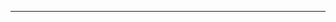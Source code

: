 <!--
CO_OP_TRANSLATOR_METADATA:
{
  "original_hash": "49981bca8da6f4e2bf28665b69862fdb",
  "translation_date": "2025-08-28T20:58:56+00:00",
  "source_file": "README.md",
  "language_code": "hr"
}
-->


---

